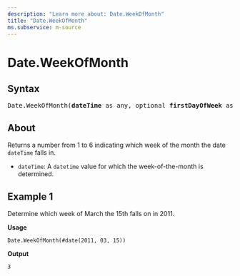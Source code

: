 ```yaml
---
description: "Learn more about: Date.WeekOfMonth"
title: "Date.WeekOfMonth"
ms.subservice: m-source
---
```

# Date.WeekOfMonth

## Syntax

<pre>
Date.WeekOfMonth(<b>dateTime</b> as any, optional <b>firstDayOfWeek</b> as nullable number) as nullable number  
</pre>
  
## About

Returns a number from 1 to 6 indicating which week of the month the date `dateTime` falls in. 

* `dateTime`: A `datetime` value for which the week-of-the-month is determined.

## Example 1

Determine which week of March the 15th falls on in 2011.

**Usage**

```powerquery-m
Date.WeekOfMonth(#date(2011, 03, 15))
```

**Output**

`3`
